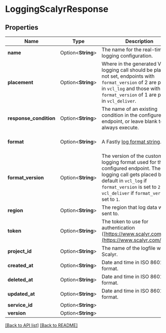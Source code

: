 # LoggingScalyrResponse

## Properties

Name | Type | Description | Notes
------------ | ------------- | ------------- | -------------
**name** | Option<**String**> | The name for the real-time logging configuration. | 
**placement** | Option<**String**> | Where in the generated VCL the logging call should be placed. If not set, endpoints with `format_version` of 2 are placed in `vcl_log` and those with `format_version` of 1 are placed in `vcl_deliver`.  | 
**response_condition** | Option<**String**> | The name of an existing condition in the configured endpoint, or leave blank to always execute. | 
**format** | Option<**String**> | A Fastly [log format string](https://docs.fastly.com/en/guides/custom-log-formats). | [default to %h %l %u %t "%r" %&gt;s %b]
**format_version** | Option<**String**> | The version of the custom logging format used for the configured endpoint. The logging call gets placed by default in `vcl_log` if `format_version` is set to `2` and in `vcl_deliver` if `format_version` is set to `1`.  | [default to FormatVersion_v2]
**region** | Option<**String**> | The region that log data will be sent to. | [default to Region_US]
**token** | Option<**String**> | The token to use for authentication ([https://www.scalyr.com/keys](https://www.scalyr.com/keys)). | 
**project_id** | Option<**String**> | The name of the logfile within Scalyr. | [default to logplex]
**created_at** | Option<**String**> | Date and time in ISO 8601 format. | [readonly]
**deleted_at** | Option<**String**> | Date and time in ISO 8601 format. | [readonly]
**updated_at** | Option<**String**> | Date and time in ISO 8601 format. | [readonly]
**service_id** | Option<**String**> |  | [readonly]
**version** | Option<**String**> |  | [readonly]

[[Back to API list]](../README.md#documentation-for-api-endpoints) [[Back to README]](../README.md)



